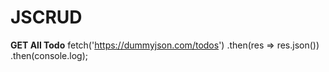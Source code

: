 # JSCRUD
**GET All Todo**
fetch('https://dummyjson.com/todos')
.then(res => res.json())
.then(console.log);
